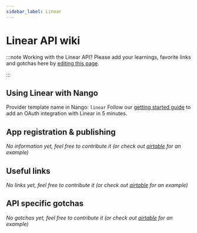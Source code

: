 ```yaml
---
sidebar_label: Linear
---
```

# Linear API wiki

:::note Working with the Linear API?
Please add your learnings, favorite links and gotchas here by [editing this page](https://github.com/nangohq/nango/tree/master/docs/docs/providers/linear.md).

:::

## Using Linear with Nango
Provider template name in Nango: `linear`
Follow our [getting started guide](../reference/guide.md) to add an OAuth integration with Linear in 5 minutes.

## App registration & publishing
*No information yet, feel free to contribute it (or check out [airtable](airtable.md) for an example)*


## Useful links
*No links yet, feel free to contribute it (or check out [airtable](airtable.md) for an example)*

## API specific gotchas
*No gotchas yet, feel free to contribute it (or check out [airtable](airtable.md) for an example)*
